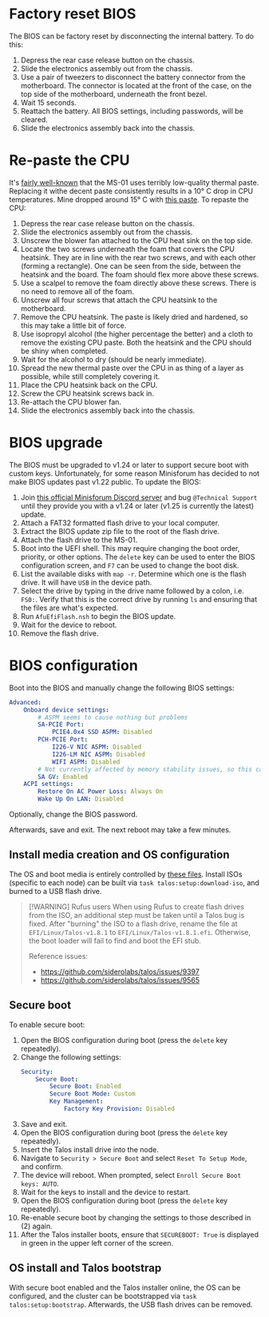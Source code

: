 # Factory reset BIOS

The BIOS can be factory reset by disconnecting the internal battery. To do this:
1. Depress the rear case release button on the chassis.
2. Slide the electronics assembly out from the chassis.
3. Use a pair of tweezers to disconnect the battery connector from the motherboard. The connector is located at the front of the case, on the top side of the motherboard, underneath the front bezel.
4. Wait 15 seconds.
5. Reattach the battery. All BIOS settings, including passwords, will be cleared.
6. Slide the electronics assembly back into the chassis.

# Re-paste the CPU

It's [fairly well-known](https://forums.servethehome.com/index.php?threads/minisforum-ms-01-heating-problem.43519/) that the MS-01 uses terribly low-quality thermal paste. Replacing it withe decent
paste consistently results in a 10&deg; C drop in CPU temperatures. Mine dropped around 15&deg; C with [this paste](https://www.amazon.com/gp/product/B00ZJS8Q6S). To repaste the CPU:

1. Depress the rear case release button on the chassis.
2. Slide the electronics assembly out from the chassis.
3. Unscrew the blower fan attached to the CPU heat sink on the top side.
4. Locate the two screws underneath the foam that covers the CPU heatsink. They are in line with the rear two screws, and with each other (forming a rectangle). One can be seen from the side,
   between the heatsink and the board. The foam should flex more above these screws.
5. Use a scalpel to remove the foam directly above these screws. There is no need to remove all of the foam.
6. Unscrew all four screws that attach the CPU heatsink to the motherboard.
7. Remove the CPU heatsink. The paste is likely dried and hardened, so this may take a little bit of force.
8. Use isopropyl alcohol (the higher percentage the better) and a cloth to remove the existing CPU paste. Both the heatsink and the CPU should be shiny when completed.
9. Wait for the alcohol to dry (should be nearly immediate).
10. Spread the new thermal paste over the CPU in as thing of a layer as possible, while still completely covering it.
11. Place the CPU heatsink back on the CPU.
12. Screw the CPU heatsink screws back in.
13. Re-attach the CPU blower fan.
14. Slide the electronics assembly back into the chassis.

# BIOS upgrade

The BIOS must be upgraded to v1.24 or later to support secure boot with custom keys. Unfortunately, for some reason Minisforum has decided to not make BIOS updates past v1.22 public. To update the
BIOS:

1. Join [this official Minisforum Discord server](https://discord.gg/6bvUjFWJxn) and bug `@Technical Support` until they provide you with a v1.24 or later (v1.25 is currently the latest) update.
2. Attach a FAT32 formatted flash drive to your local computer.
3. Extract the BIOS update zip file to the root of the flash drive.
4. Attach the flash drive to the MS-01.
5. Boot into the UEFI shell. This may require changing the boot order, priority, or other options. The `delete` key can be used to enter the BIOS configuration screen, and `F7` can be used to change
   the boot disk.
6. List the available disks with `map -r`. Determine which one is the flash drive. It will have `USB` in the device path.
7. Select the drive by typing in the drive name followed by a colon, i.e. `FS0:`. Verify that this is the correct drive by running `ls` and ensuring that the files are what's expected.
8. Run `AfuEfiFlash.nsh` to begin the BIOS update.
9. Wait for the device to reboot.
10. Remove the flash drive.

# BIOS configuration

Boot into the BIOS and manually change the following BIOS settings:

```yaml
Advanced:
	Onboard device settings:
		# ASPM seems to cause nothing but problems
		SA-PCIE Port:
			PCIE4.0x4 SSD ASPM: Disabled
		PCH-PCIE Port:
			I226-V NIC ASPM: Disabled
			I226-LM NIC ASPM: Disabled
			WIFI ASPM: Disabled
		# Not currently affected by memory stability issues, so this can be enabled
		SA GV: Enabled
	ACPI settings:
		Restore On AC Power Loss: Always On
		Wake Up On LAN: Disabled
```

Optionally, change the BIOS password.

Afterwards, save and exit. The next reboot may take a few minutes.

## Install media creation and OS configuration

The OS and boot media is entirely controlled by [these files](../talos/). Install ISOs (specific to each node) can be built via `task talos:setup:download-iso`, and burned to a USB flash drive.

>[!WARNING] Rufus users
> When using Rufus to create flash drives from the ISO, an additional step must be taken until a Talos bug is fixed. After "burning" the ISO to a flash drive, rename the file at
> `EFI/Linux/Talos-v1.8.1` to `EFI/Linux/Talos-v1.8.1.efi`. Otherwise, the boot loader will fail to find and boot the EFI stub.
>
> Reference issues:
> * https://github.com/siderolabs/talos/issues/9397
> * https://github.com/siderolabs/talos/issues/9565

## Secure boot

To enable secure boot:
1. Open the BIOS configuration during boot (press the `delete` key repeatedly).
2. Change the following settings:
	```yaml
	Security:
		Secure Boot:
			Secure Boot: Enabled
			Secure Boot Mode: Custom
			Key Management:
				Factory Key Provision: Disabled
	```
3. Save and exit.
4. Open the BIOS configuration during boot (press the `delete` key repeatedly).
5. Insert the Talos install drive into the node.
6. Navigate to `Security > Secure Boot` and select `Reset To Setup Mode`, and confirm.
7. The device will reboot. When prompted, select `Enroll Secure Boot keys: AUTO`.
8. Wait for the keys to install and the device to restart.
9.  Open the BIOS configuration during boot (press the `delete` key repeatedly).
10. Re-enable secure boot by changing the settings to those described in (2) again.
11. After the Talos installer boots, ensure that `SECUREBOOT: True` is displayed in green in the upper left corner of the screen.

<!-- TODO implement custom keys -->

## OS install and Talos bootstrap

With secure boot enabled and the Talos installer online, the OS can be configured, and the cluster can be bootstrapped via `task talos:setup:bootstrap`. Afterwards, the USB flash drives can be
removed.
